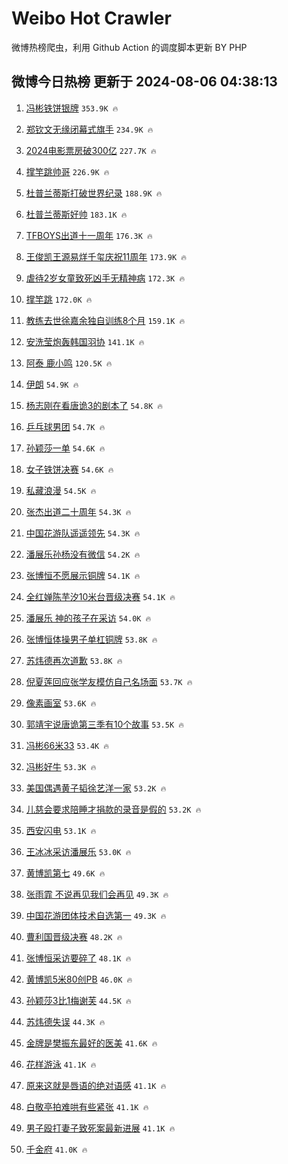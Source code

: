 # Weibo Hot Crawler 



微博热榜爬虫，利用 Github Action 的调度脚本更新 BY PHP 


## 微博今日热榜 更新于 2024-08-06 04:38:13 
1. [冯彬铁饼银牌](https://s.weibo.com/weibo?q=%23%E5%86%AF%E5%BD%AC%E9%93%81%E9%A5%BC%E9%93%B6%E7%89%8C%23&t=31&band_rank=1&Refer=top) `353.9K 🔥` 

1. [郑钦文无缘闭幕式旗手](https://s.weibo.com/weibo?q=%23%E9%83%91%E9%92%A6%E6%96%87%E6%97%A0%E7%BC%98%E9%97%AD%E5%B9%95%E5%BC%8F%E6%97%97%E6%89%8B%23&t=31&band_rank=2&Refer=top) `234.9K 🔥` 

1. [2024电影票房破300亿](https://s.weibo.com/weibo?q=%232024%E7%94%B5%E5%BD%B1%E7%A5%A8%E6%88%BF%E7%A0%B4300%E4%BA%BF%23&t=31&band_rank=3&Refer=top) `227.7K 🔥` 

1. [撑竿跳帅哥](https://s.weibo.com/weibo?q=%E6%92%91%E7%AB%BF%E8%B7%B3%E5%B8%85%E5%93%A5&t=31&band_rank=4&Refer=top) `226.9K 🔥` 

1. [杜普兰蒂斯打破世界纪录](https://s.weibo.com/weibo?q=%23%E6%9D%9C%E6%99%AE%E5%85%B0%E8%92%82%E6%96%AF%E6%89%93%E7%A0%B4%E4%B8%96%E7%95%8C%E7%BA%AA%E5%BD%95%23&t=31&band_rank=5&Refer=top) `188.9K 🔥` 

1. [杜普兰蒂斯好帅](https://s.weibo.com/weibo?q=%E6%9D%9C%E6%99%AE%E5%85%B0%E8%92%82%E6%96%AF%E5%A5%BD%E5%B8%85&t=31&band_rank=6&Refer=top) `183.1K 🔥` 

1. [TFBOYS出道十一周年](https://s.weibo.com/weibo?q=TFBOYS%E5%87%BA%E9%81%93%E5%8D%81%E4%B8%80%E5%91%A8%E5%B9%B4&t=31&band_rank=7&Refer=top) `176.3K 🔥` 

1. [王俊凯王源易烊千玺庆祝11周年](https://s.weibo.com/weibo?q=%23%E7%8E%8B%E4%BF%8A%E5%87%AF%E7%8E%8B%E6%BA%90%E6%98%93%E7%83%8A%E5%8D%83%E7%8E%BA%E5%BA%86%E7%A5%9D11%E5%91%A8%E5%B9%B4%23&t=31&band_rank=8&Refer=top) `173.9K 🔥` 

1. [虐待2岁女童致死凶手无精神病](https://s.weibo.com/weibo?q=%23%E8%99%90%E5%BE%852%E5%B2%81%E5%A5%B3%E7%AB%A5%E8%87%B4%E6%AD%BB%E5%87%B6%E6%89%8B%E6%97%A0%E7%B2%BE%E7%A5%9E%E7%97%85%23&t=31&band_rank=9&Refer=top) `172.3K 🔥` 

1. [撑竿跳](https://s.weibo.com/weibo?q=%E6%92%91%E7%AB%BF%E8%B7%B3&t=31&band_rank=10&Refer=top) `172.0K 🔥` 

1. [教练去世徐嘉余独自训练8个月](https://s.weibo.com/weibo?q=%23%E6%95%99%E7%BB%83%E5%8E%BB%E4%B8%96%E5%BE%90%E5%98%89%E4%BD%99%E7%8B%AC%E8%87%AA%E8%AE%AD%E7%BB%838%E4%B8%AA%E6%9C%88%23&t=31&band_rank=11&Refer=top) `159.1K 🔥` 

1. [安洗莹炮轰韩国羽协](https://s.weibo.com/weibo?q=%23%E5%AE%89%E6%B4%97%E8%8E%B9%E7%82%AE%E8%BD%B0%E9%9F%A9%E5%9B%BD%E7%BE%BD%E5%8D%8F%23&t=31&band_rank=12&Refer=top) `141.1K 🔥` 

1. [阿泰 鹿小鸣](https://s.weibo.com/weibo?q=%E9%98%BF%E6%B3%B0%20%E9%B9%BF%E5%B0%8F%E9%B8%A3&t=31&band_rank=13&Refer=top) `120.5K 🔥` 

1. [伊朗](https://s.weibo.com/weibo?q=%E4%BC%8A%E6%9C%97&t=31&band_rank=14&Refer=top) `54.9K 🔥` 

1. [杨志刚在看唐诡3的剧本了](https://s.weibo.com/weibo?q=%E6%9D%A8%E5%BF%97%E5%88%9A%E5%9C%A8%E7%9C%8B%E5%94%90%E8%AF%A13%E7%9A%84%E5%89%A7%E6%9C%AC%E4%BA%86&t=31&band_rank=15&Refer=top) `54.8K 🔥` 

1. [乒乓球男团](https://s.weibo.com/weibo?q=%23%E4%B9%92%E4%B9%93%E7%90%83%E7%94%B7%E5%9B%A2%23&t=31&band_rank=16&Refer=top) `54.7K 🔥` 

1. [孙颖莎一单](https://s.weibo.com/weibo?q=%23%E5%AD%99%E9%A2%96%E8%8E%8E%E4%B8%80%E5%8D%95%23&t=31&band_rank=17&Refer=top) `54.6K 🔥` 

1. [女子铁饼决赛](https://s.weibo.com/weibo?q=%E5%A5%B3%E5%AD%90%E9%93%81%E9%A5%BC%E5%86%B3%E8%B5%9B&t=31&band_rank=18&Refer=top) `54.6K 🔥` 

1. [私藏浪漫](https://s.weibo.com/weibo?q=%E7%A7%81%E8%97%8F%E6%B5%AA%E6%BC%AB&t=31&band_rank=19&Refer=top) `54.5K 🔥` 

1. [张杰出道二十周年](https://s.weibo.com/weibo?q=%23%E5%BC%A0%E6%9D%B0%E5%87%BA%E9%81%93%E4%BA%8C%E5%8D%81%E5%91%A8%E5%B9%B4%23&t=31&band_rank=20&Refer=top) `54.3K 🔥` 

1. [中国花游队遥遥领先](https://s.weibo.com/weibo?q=%23%E4%B8%AD%E5%9B%BD%E8%8A%B1%E6%B8%B8%E9%98%9F%E9%81%A5%E9%81%A5%E9%A2%86%E5%85%88%23&t=31&band_rank=21&Refer=top) `54.3K 🔥` 

1. [潘展乐孙杨没有微信](https://s.weibo.com/weibo?q=%23%E6%BD%98%E5%B1%95%E4%B9%90%E5%AD%99%E6%9D%A8%E6%B2%A1%E6%9C%89%E5%BE%AE%E4%BF%A1%23&t=31&band_rank=22&Refer=top) `54.2K 🔥` 

1. [张博恒不愿展示铜牌](https://s.weibo.com/weibo?q=%23%E5%BC%A0%E5%8D%9A%E6%81%92%E4%B8%8D%E6%84%BF%E5%B1%95%E7%A4%BA%E9%93%9C%E7%89%8C%23&t=31&band_rank=23&Refer=top) `54.1K 🔥` 

1. [全红婵陈芋汐10米台晋级决赛](https://s.weibo.com/weibo?q=%23%E5%85%A8%E7%BA%A2%E5%A9%B5%E9%99%88%E8%8A%8B%E6%B1%9010%E7%B1%B3%E5%8F%B0%E6%99%8B%E7%BA%A7%E5%86%B3%E8%B5%9B%23&t=31&band_rank=24&Refer=top) `54.1K 🔥` 

1. [潘展乐 神的孩子在采访](https://s.weibo.com/weibo?q=%E6%BD%98%E5%B1%95%E4%B9%90%20%E7%A5%9E%E7%9A%84%E5%AD%A9%E5%AD%90%E5%9C%A8%E9%87%87%E8%AE%BF&t=31&band_rank=25&Refer=top) `54.0K 🔥` 

1. [张博恒体操男子单杠铜牌](https://s.weibo.com/weibo?q=%23%E5%BC%A0%E5%8D%9A%E6%81%92%E4%BD%93%E6%93%8D%E7%94%B7%E5%AD%90%E5%8D%95%E6%9D%A0%E9%93%9C%E7%89%8C%23&t=31&band_rank=26&Refer=top) `53.8K 🔥` 

1. [苏炜德再次道歉](https://s.weibo.com/weibo?q=%23%E8%8B%8F%E7%82%9C%E5%BE%B7%E5%86%8D%E6%AC%A1%E9%81%93%E6%AD%89%23&t=31&band_rank=27&Refer=top) `53.8K 🔥` 

1. [倪夏莲回应张学友模仿自己名场面](https://s.weibo.com/weibo?q=%23%E5%80%AA%E5%A4%8F%E8%8E%B2%E5%9B%9E%E5%BA%94%E5%BC%A0%E5%AD%A6%E5%8F%8B%E6%A8%A1%E4%BB%BF%E8%87%AA%E5%B7%B1%E5%90%8D%E5%9C%BA%E9%9D%A2%23&t=31&band_rank=28&Refer=top) `53.7K 🔥` 

1. [像素画室](https://s.weibo.com/weibo?q=%23%E5%83%8F%E7%B4%A0%E7%94%BB%E5%AE%A4%23&t=31&band_rank=29&Refer=top) `53.6K 🔥` 

1. [郭靖宇说唐诡第三季有10个故事](https://s.weibo.com/weibo?q=%E9%83%AD%E9%9D%96%E5%AE%87%E8%AF%B4%E5%94%90%E8%AF%A1%E7%AC%AC%E4%B8%89%E5%AD%A3%E6%9C%8910%E4%B8%AA%E6%95%85%E4%BA%8B&t=31&band_rank=30&Refer=top) `53.5K 🔥` 

1. [冯彬66米33](https://s.weibo.com/weibo?q=%23%E5%86%AF%E5%BD%AC66%E7%B1%B333%23&t=31&band_rank=31&Refer=top) `53.4K 🔥` 

1. [冯彬好牛](https://s.weibo.com/weibo?q=%E5%86%AF%E5%BD%AC%E5%A5%BD%E7%89%9B&t=31&band_rank=32&Refer=top) `53.3K 🔥` 

1. [美国偶遇黄子韬徐艺洋一家](https://s.weibo.com/weibo?q=%23%E7%BE%8E%E5%9B%BD%E5%81%B6%E9%81%87%E9%BB%84%E5%AD%90%E9%9F%AC%E5%BE%90%E8%89%BA%E6%B4%8B%E4%B8%80%E5%AE%B6%23&t=31&band_rank=33&Refer=top) `53.2K 🔥` 

1. [儿慈会要求陪睡才捐款的录音是假的](https://s.weibo.com/weibo?q=%23%E5%84%BF%E6%85%88%E4%BC%9A%E8%A6%81%E6%B1%82%E9%99%AA%E7%9D%A1%E6%89%8D%E6%8D%90%E6%AC%BE%E7%9A%84%E5%BD%95%E9%9F%B3%E6%98%AF%E5%81%87%E7%9A%84%23&t=31&band_rank=34&Refer=top) `53.2K 🔥` 

1. [西安闪电](https://s.weibo.com/weibo?q=%E8%A5%BF%E5%AE%89%E9%97%AA%E7%94%B5&t=31&band_rank=35&Refer=top) `53.1K 🔥` 

1. [王冰冰采访潘展乐](https://s.weibo.com/weibo?q=%E7%8E%8B%E5%86%B0%E5%86%B0%E9%87%87%E8%AE%BF%E6%BD%98%E5%B1%95%E4%B9%90&t=31&band_rank=36&Refer=top) `53.0K 🔥` 

1. [黄博凯第七](https://s.weibo.com/weibo?q=%23%E9%BB%84%E5%8D%9A%E5%87%AF%E7%AC%AC%E4%B8%83%23&t=31&band_rank=37&Refer=top) `49.6K 🔥` 

1. [张雨霏 不说再见我们会再见](https://s.weibo.com/weibo?q=%E5%BC%A0%E9%9B%A8%E9%9C%8F%20%E4%B8%8D%E8%AF%B4%E5%86%8D%E8%A7%81%E6%88%91%E4%BB%AC%E4%BC%9A%E5%86%8D%E8%A7%81&t=31&band_rank=38&Refer=top) `49.3K 🔥` 

1. [中国花游团体技术自选第一](https://s.weibo.com/weibo?q=%23%E4%B8%AD%E5%9B%BD%E8%8A%B1%E6%B8%B8%E5%9B%A2%E4%BD%93%E6%8A%80%E6%9C%AF%E8%87%AA%E9%80%89%E7%AC%AC%E4%B8%80%23&t=31&band_rank=39&Refer=top) `49.3K 🔥` 

1. [曹利国晋级决赛](https://s.weibo.com/weibo?q=%23%E6%9B%B9%E5%88%A9%E5%9B%BD%E6%99%8B%E7%BA%A7%E5%86%B3%E8%B5%9B%23&t=31&band_rank=40&Refer=top) `48.2K 🔥` 

1. [张博恒采访要碎了](https://s.weibo.com/weibo?q=%23%E5%BC%A0%E5%8D%9A%E6%81%92%E9%87%87%E8%AE%BF%E8%A6%81%E7%A2%8E%E4%BA%86%23&t=31&band_rank=41&Refer=top) `48.1K 🔥` 

1. [黄博凯5米80创PB](https://s.weibo.com/weibo?q=%23%E9%BB%84%E5%8D%9A%E5%87%AF5%E7%B1%B380%E5%88%9BPB%23&t=31&band_rank=42&Refer=top) `46.0K 🔥` 

1. [孙颖莎3比1梅谢芙](https://s.weibo.com/weibo?q=%23%E5%AD%99%E9%A2%96%E8%8E%8E3%E6%AF%941%E6%A2%85%E8%B0%A2%E8%8A%99%23&t=31&band_rank=43&Refer=top) `44.5K 🔥` 

1. [苏炜德失误](https://s.weibo.com/weibo?q=%E8%8B%8F%E7%82%9C%E5%BE%B7%E5%A4%B1%E8%AF%AF&t=31&band_rank=44&Refer=top) `44.3K 🔥` 

1. [金牌是樊振东最好的医美](https://s.weibo.com/weibo?q=%23%E9%87%91%E7%89%8C%E6%98%AF%E6%A8%8A%E6%8C%AF%E4%B8%9C%E6%9C%80%E5%A5%BD%E7%9A%84%E5%8C%BB%E7%BE%8E%23&t=31&band_rank=45&Refer=top) `41.6K 🔥` 

1. [花样游泳](https://s.weibo.com/weibo?q=%E8%8A%B1%E6%A0%B7%E6%B8%B8%E6%B3%B3&t=31&band_rank=46&Refer=top) `41.1K 🔥` 

1. [原来这就是唇语的绝对语感](https://s.weibo.com/weibo?q=%E5%8E%9F%E6%9D%A5%E8%BF%99%E5%B0%B1%E6%98%AF%E5%94%87%E8%AF%AD%E7%9A%84%E7%BB%9D%E5%AF%B9%E8%AF%AD%E6%84%9F&t=31&band_rank=47&Refer=top) `41.1K 🔥` 

1. [白敬亭拍难哄有些紧张](https://s.weibo.com/weibo?q=%23%E7%99%BD%E6%95%AC%E4%BA%AD%E6%8B%8D%E9%9A%BE%E5%93%84%E6%9C%89%E4%BA%9B%E7%B4%A7%E5%BC%A0%23&t=31&band_rank=48&Refer=top) `41.1K 🔥` 

1. [男子殴打妻子致死案最新进展](https://s.weibo.com/weibo?q=%23%E7%94%B7%E5%AD%90%E6%AE%B4%E6%89%93%E5%A6%BB%E5%AD%90%E8%87%B4%E6%AD%BB%E6%A1%88%E6%9C%80%E6%96%B0%E8%BF%9B%E5%B1%95%23&t=31&band_rank=49&Refer=top) `41.1K 🔥` 

1. [千金府](https://s.weibo.com/weibo?q=%E5%8D%83%E9%87%91%E5%BA%9C&t=31&band_rank=50&Refer=top) `41.0K 🔥` 

